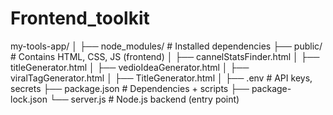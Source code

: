 # Frontend_toolkit

my-tools-app/
│
├── node_modules/          # Installed dependencies
├── public/                # Contains HTML, CSS, JS (frontend)
│   ├── cannelStatsFinder.html
│   ├── titleGenerator.html
│   ├── vedioIdeaGenerator.html
│   ├── viralTagGenerator.html
│   ├── TitleGenerator.html
│
├── .env                   # API keys, secrets
├── package.json           # Dependencies + scripts
├── package-lock.json
└── server.js              # Node.js backend (entry point)
